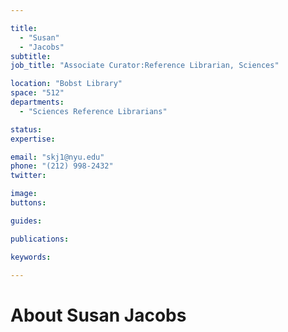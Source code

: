 ```yaml
---

title:
  - "Susan"
  - "Jacobs"
subtitle: 
job_title: "Associate Curator:Reference Librarian, Sciences"

location: "Bobst Library"
space: "512"
departments:
  - "Sciences Reference Librarians"

status: 
expertise:

email: "skj1@nyu.edu"
phone: "(212) 998-2432"
twitter: 

image: 
buttons:

guides:

publications:

keywords:

---
```


# About Susan Jacobs


